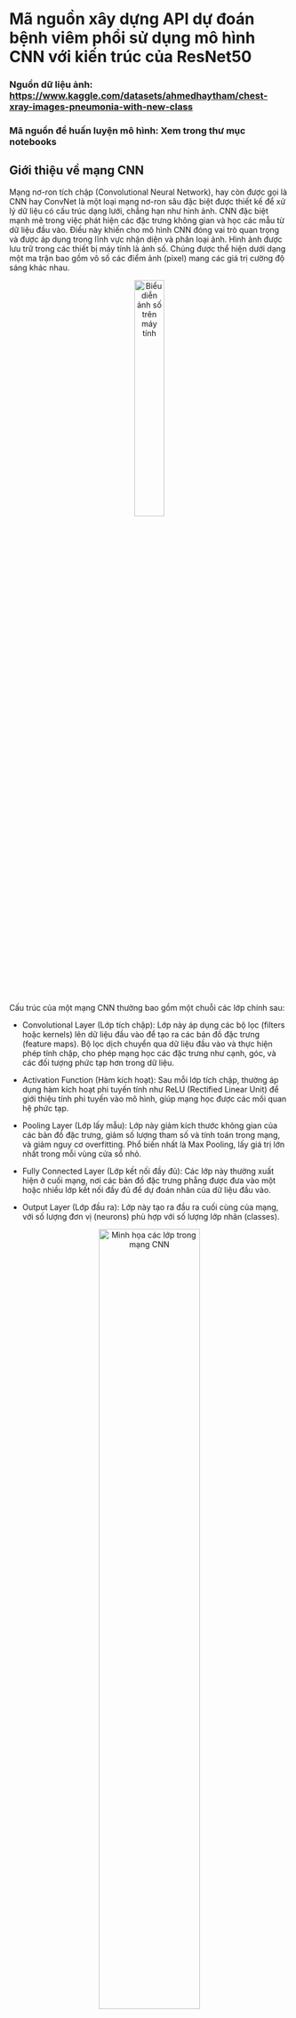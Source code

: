 # Mã nguồn xây dựng API dự đoán bệnh viêm phổi sử dụng mô hình CNN với kiến trúc của ResNet50

### Nguồn dữ liệu ảnh: https://www.kaggle.com/datasets/ahmedhaytham/chest-xray-images-pneumonia-with-new-class

### Mã nguồn để huấn luyện mô hình: Xem trong thư mục **notebooks**

## Giới thiệu về mạng CNN

Mạng nơ-ron tích chập (Convolutional Neural Network), hay còn được gọi là CNN hay ConvNet là một loại mạng nơ-ron sâu đặc biệt được thiết kế để xử lý dữ liệu có cấu trúc dạng lưới, chẳng hạn như hình ảnh. CNN đặc biệt mạnh mẽ trong việc phát hiện các đặc trưng không gian và học các mẫu từ dữ liệu đầu vào. Điều này khiến cho mô hình CNN đóng vai trò quan trọng và được áp dụng trong lĩnh vực nhận diện và phân loại ảnh.
Hình ảnh được lưu trữ trong các thiết bị máy tính là ảnh số. Chúng được thể hiện dưới dạng một ma trận bao gồm vô số các điểm ảnh (pixel) mang các giá trị cường độ sáng khác nhau.

<p align="center" width="100%">
    <img width="33%" src="https://github.com/user-attachments/assets/169a4d7e-095e-4f03-ade5-a7afc13996b8" alt="Biểu diễn ảnh số trên máy tính"> 
</p>

Cấu trúc của một mạng CNN thường bao gồm một chuỗi các lớp chính sau: <br>

- Convolutional Layer (Lớp tích chập): Lớp này áp dụng các bộ lọc (filters hoặc kernels) lên dữ liệu đầu vào để tạo ra các bản đồ đặc trưng (feature maps). Bộ lọc dịch chuyển qua dữ liệu đầu vào và thực hiện phép tính chập, cho phép mạng học các đặc trưng như cạnh, góc, và các đối tượng phức tạp hơn trong dữ liệu.

- Activation Function (Hàm kích hoạt): Sau mỗi lớp tích chập, thường áp dụng hàm kích hoạt phi tuyến tính như ReLU (Rectified Linear Unit) để giới thiệu tính phi tuyến vào mô hình, giúp mạng học được các mối quan hệ phức tạp.

- Pooling Layer (Lớp lấy mẫu): Lớp này giảm kích thước không gian của các bản đồ đặc trưng, giảm số lượng tham số và tính toán trong mạng, và giảm nguy cơ overfitting. Phổ biến nhất là Max Pooling, lấy giá trị lớn nhất trong mỗi vùng cửa sổ nhỏ.

- Fully Connected Layer (Lớp kết nối đầy đủ): Các lớp này thường xuất hiện ở cuối mạng, nơi các bản đồ đặc trưng phẳng được đưa vào một hoặc nhiều lớp kết nối đầy đủ để dự đoán nhãn của dữ liệu đầu vào.

- Output Layer (Lớp đầu ra): Lớp này tạo ra đầu ra cuối cùng của mạng, với số lượng đơn vị (neurons) phù hợp với số lượng lớp nhãn (classes).

<p align="center" width="100%">
    <img width="60%" src="https://github.com/user-attachments/assets/95c8f577-ec5a-4b30-b890-a30b699b2efb" alt="Minh họa các lớp trong mạng CNN"> 
</p>

## Mô tả về tập dữ liệu

Bộ dữ liệu được sắp xếp thành 3 thư mục (Train, Test, Val) và chứa các thư mục con cho từng loại hình ảnh (Bình thường/Viêm phổi do virus/Viêm phổi do vi khuẩn). Có khoảng gần 4500 hình ảnh X-quang (JPEG) đã được cân bằng số lượng giữa các lớp.

<p align="center" width="100%">
    <img width="60%" src="https://github.com/user-attachments/assets/e2ea4898-ccd1-490b-b028-2efd7a75b698" alt="Ảnh minh họa phổi bệnh nhân (bình thường, viêm phổi do vi khuẩn, viêm phổi do virus)"> 
</p>

## Hướng dẫn khởi chạy API

Yêu cầu đã cài đặt **Anaconda** trên máy
<br>

### 1. Thiết lập môi trường chạy

- Xem danh sách môi trường ảo trong conda:

  > conda env list

- Tạo một môi trường ảo:

  > conda create --name chestpneumonia_pred fastapi uvicorn

  Có thể thay opencv-python bằng một thư viện khác đã có trong conda list

- Kích hoạt môi trường ảo:
  > conda activate chestpneumonia_pred

### 2. Cài đặt các thư viện cần thiết cho dự án

- Đầu tiên cần đi đến thư mục chứa code API và file requirements.txt:

  > cd fastapi_pneumonia_detect

- Tải các thư viện trong tệp requirements.txt:

  > pip install -r requirements.txt

### 3. Khởi chạy server trên máy local

- Cách khởi chạy server:

  > uvicorn main:app --reload

- Truy cập đường link sau đó: http://127.0.0.1:8000/docs để thử API bằng Swagger UI.
